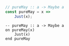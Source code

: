 ```javascript
// pureMay :: a -> Maybe a
const pureMay = x =>
    Just(x);
```


```applescript
-- pureMay :: a -> Maybe a
on pureMay(x)
    Just(x)
end pureMay
```